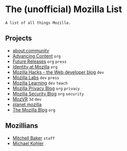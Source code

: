 # The (unofficial) Mozilla List

    A list of all things Mozilla.


## Projects

- [about:community](https://blog.mozilla.org/community/)
- [Advancing Content](https://blog.mozilla.org/advancingcontent/) `org`
- [Future Releases](https://blog.mozilla.org/futurereleases/) `org` `press`
- [Identity at Mozilla](http://identity.mozilla.com/) `org`
- [Mozilla Hacks - the Web developer blog](https://hacks.mozilla.org/) `dev`
- [Mozilla Labs](https://mozillalabs.com/en-US/) `dev` `press`
- [Mozilla Learning](https://blog.webmaker.org/) `dev` `teach`
- [Mozilla Privacy Blog](https://blog.mozilla.org/privacy/) `org` `privacy`
- [Mozilla Security Blog](https://blog.mozilla.org/security/) `org` `security`
- [MozVR](http://mozvr.com/) `3d` `dev`
- [planet mozilla](https://planet.mozilla.org/)
- [The Mozilla Blog](https://blog.mozilla.org/) `org`


## Mozillians

- [Mitchell Baker](https://blog.lizardwrangler.com/) `staff`
- [Michael Kohler](http://www.michaelkohler.info/)
